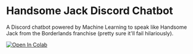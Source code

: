 # Handsome Jack Discord Chatbot
A Discord chatbot powered by Machine Learning to speak like Handsome Jack from the Borderlands franchise (pretty sure it'll fail hilariously).

[![Open In Colab](https://colab.research.google.com/assets/colab-badge.svg)](https://colab.research.google.com/github/prime2911/handsome-jack-discord-chatbot/blob/main/handsome_bot.ipynb)
